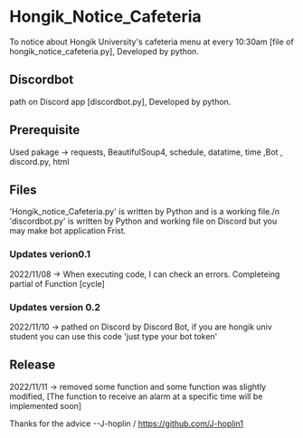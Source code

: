 # Hongik_Notice_Cafeteria
To notice about Hongik University's cafeteria menu at every 10:30am [file of hongik_notice_cafeteria.py], Developed by python.
## Discordbot
path on Discord app [discordbot.py], Developed by python.

## Prerequisite
Used pakage -> requests, BeautifulSoup4, schedule, datatime, time ,Bot , discord.py, html

## Files
'Hongik_notice_Cafeteria.py' is written by Python and is a working file./n
'discordbot.py' is written by Python and working file on Discord but you may make bot application Frist.

### Updates verion0.1
2022/11/08 -> When executing code, I can check an errors. Completeing partial of Function [cycle]

### Updates version 0.2
2022/11/10 -> pathed on Discord by Discord Bot, if you are hongik univ student you can use this code 'just type your bot token'

## Release
2022/11/11 -> removed some function and some function was slightly modified, [The function to receive an alarm at a specific time will be implemented soon]


Thanks for the advice --J-hoplin / https://github.com/J-hoplin1
